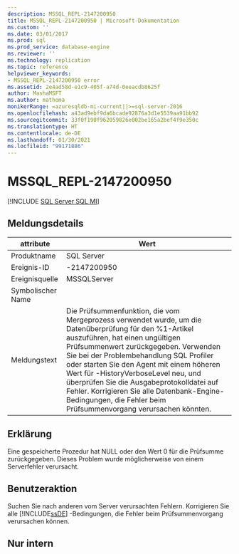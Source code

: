 ```yaml
---
description: MSSQL_REPL-2147200950
title: MSSQL_REPL-2147200950 | Microsoft-Dokumentation
ms.custom: ''
ms.date: 03/01/2017
ms.prod: sql
ms.prod_service: database-engine
ms.reviewer: ''
ms.technology: replication
ms.topic: reference
helpviewer_keywords:
- MSSQL_REPL-2147200950 error
ms.assetid: 2e4ad58d-e1c9-405f-a74d-0eeacdb8625f
author: MashaMSFT
ms.author: mathoma
monikerRange: =azuresqldb-mi-current||>=sql-server-2016
ms.openlocfilehash: a43ad9ebf9da6bcade92876a3d1e5539aa91bb92
ms.sourcegitcommit: 33f0f190f962059826e002be165a2bef4f9e350c
ms.translationtype: HT
ms.contentlocale: de-DE
ms.lasthandoff: 01/30/2021
ms.locfileid: "99171886"
---
```

# <a name="mssql_repl-2147200950"></a>MSSQL_REPL-2147200950
[!INCLUDE [SQL Server SQL MI](../../includes/applies-to-version/sql-asdbmi.md)]
    
## <a name="message-details"></a>Meldungsdetails  
  
|attribute|Wert|  
|-|-|  
|Produktname|SQL Server|  
|Ereignis-ID|-2147200950|  
|Ereignisquelle|MSSQLServer|  
|Symbolischer Name||  
|Meldungstext|Die Prüfsummenfunktion, die vom Mergeprozess verwendet wurde, um die Datenüberprüfung für den %1-Artikel auszuführen, hat einen ungültigen Prüfsummenwert zurückgegeben. Verwenden Sie bei der Problembehandlung SQL Profiler oder starten Sie den Agent mit einem höheren Wert für -HistoryVerboseLevel neu, und überprüfen Sie die Ausgabeprotokolldatei auf Fehler. Korrigieren Sie alle Datenbank-Engine-Bedingungen, die Fehler beim Prüfsummenvorgang verursachen könnten.|  
  
## <a name="explanation"></a>Erklärung  
 Eine gespeicherte Prozedur hat NULL oder den Wert 0 für die Prüfsumme zurückgegeben. Dieses Problem wurde möglicherweise von einem Serverfehler verursacht.  
  
## <a name="user-action"></a>Benutzeraktion  
 Suchen Sie nach anderen vom Server verursachten Fehlern. Korrigieren Sie alle [!INCLUDE[ssDE](../../includes/ssde-md.md)] -Bedingungen, die Fehler beim Prüfsummenvorgang verursachen können.  
  
## <a name="internal-only"></a>Nur intern  
  
